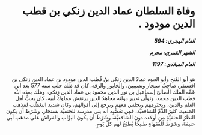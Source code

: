 <h1 dir="rtl">وفاة السلطان عماد الدين زنكي بن قطب الدين مودود .</h1>

<h5 dir="rtl">العام الهجري:  594

الشهر القمري: محرم

العام الميلادي: 1197</h5>

<p dir="rtl">هو أبو الفَتحِ وأبو الجود عِمادُ الدين زنكي بنُ قُطب الدين مودود بن عماد الدين زنكي بن اقسنقر، صاحِبُ سنجار ونصيبين، والخابور والرقة، كان قد مَلَك حلب سنة 577 بعد ابنِ عَمِّه الملك الصالح إسماعيل بن نور الدين محمود بن عماد الدين زنكي، ومَلَك بعدَه ابنُه قطب الدين محمد، وتولَّى تدبير دولته مجاهِدُ الدين يرنقش مملوكُ أبيه، كان يحِبُّ أهل العلم والدين، ويحتَرِمهم ويجلس معهم ويرجع إلى أقوالهم، وكان شديد التعَصُّب لمذهب الحنفية، كثيرَ الذَّمِّ للشافعيَّة، فمِن تعَصُّبِه أنه بنى مدرسة للحنفيَّة بسنجار، وشَرَط أن يكون النظَرُ للحنفيَّةِ مِن أولاده دونَ الشافعيَّة، وشَرَطَ أن يكون البوَّاب والفراش على مذهب أبي حنيفةَ، وشَرَط للفُقَهاءِ طبيخًا يُطبَخُ لهم كلَّ يَومٍ.</p></br>
